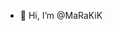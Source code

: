 - 👋 Hi, I’m @MaRaKiK 

<!---
MaRaKiK/MaRaKiK is a ✨ special ✨ repository because its `README.md` (this file) appears on your GitHub profile.
You can click the Preview link to take a look at your changes.
--->
